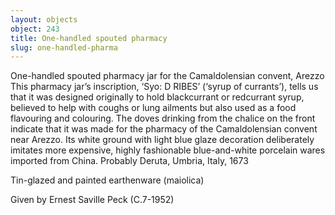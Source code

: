 ```yaml
---
layout: objects
object: 243
title: One-handled spouted pharmacy
slug: one-handled-pharma
---
```

One-handled spouted pharmacy jar for the Camaldolensian convent, Arezzo  This pharmacy jar’s inscription, ‘Syo: D RIBES’ (‘syrup of currants’), tells us that it was designed originally to hold blackcurrant or redcurrant syrup, believed to help with coughs or lung ailments but also used as a food flavouring and colouring. The doves  drinking from the chalice on the front indicate  that it was made for the pharmacy of the Camaldolensian convent near Arezzo. Its white ground with light blue glaze decoration deliberately imitates more expensive, highly fashionable blue-and-white porcelain wares imported from China.  Probably Deruta, Umbria, Italy, 1673  

Tin-glazed and painted earthenware (maiolica)  

Given by Ernest Saville Peck (C.7-1952)
